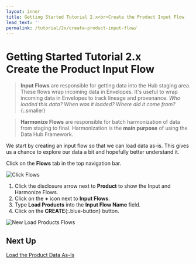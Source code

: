 ```yaml
---
layout: inner
title: Getting Started Tutorial 2.x<br>Create the Product Input Flow
lead_text: ''
permalink: /tutorial/2x/create-product-input-flow/
---
```


# Getting Started Tutorial 2.x<br>Create the Product Input Flow

> **Input Flows** are responsible for getting data into the Hub staging area. These flows wrap incoming data in Envelopes. It's useful to wrap incoming data in Envelopes to track lineage and provenance. _Who loaded this data? When was it loaded? Where did it come from?_{:.smaller}

> **Harmonize Flows** are responsible for batch harmonization of data from staging to final. Harmonization is the **main purpose** of using the Data Hub Framework.

We start by creating an input flow so that we can load data as-is. This gives us a chance to explore our data a bit and hopefully better understand it.

<i class="fa fa-hand-pointer-o"></i> Click on the **Flows** tab in the top navigation bar.

![Click Flows]({{site.baseurl}}/images/2x/click-flows-1.png)

1. <i class="fa fa-hand-pointer-o"></i> Click the disclosure arrow next to **Product** to show the Input and Harmonize Flows.
1. <i class="fa fa-hand-pointer-o"></i> Click on the **+** icon next to **Input Flows**.
1. Type **Load Products** into the **Input Flow Name** field.
1. <i class="fa fa-hand-pointer-o"></i> Click on the **CREATE**{:.blue-button} button.

![New Load Products Flows]({{site.baseurl}}/images/2x/create-load-product-flow.png)

## Next Up
[Load the Product Data As-Is](../load-products-as-is/)
